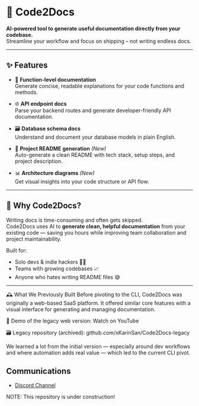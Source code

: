 # 🧠 Code2Docs 

**AI-powered tool to generate useful documentation directly from your codebase.**  
Streamline your workflow and focus on shipping – not writing endless docs.

---

## ✨ Features

- 📄 **Function-level documentation**  
  Generate concise, readable explanations for your code functions and methods.

- 🌐 **API endpoint docs**  
  Parse your backend routes and generate developer-friendly API documentation.

- 🗃️ **Database schema docs**  
  Understand and document your database models in plain English.

- 📝 **Project README generation** *(New)*  
  Auto-generate a clean README with tech stack, setup steps, and project description.

- 📊 **Architecture diagrams** *(New)*  
  Get visual insights into your code structure or API flow.

---

## 🚀 Why Code2Docs?

Writing docs is time-consuming and often gets skipped.  
Code2Docs uses AI to **generate clean, helpful documentation** from your existing code — saving you hours while improving team collaboration and project maintainability.

Built for:
- Solo devs & indie hackers 🧑‍💻  
- Teams with growing codebases 📈  
- Anyone who hates writing README files 😅

---

🕰️ What We Previously Built
Before pivoting to the CLI, Code2Docs was originally a web-based SaaS platform. It offered similar core features with a visual interface for generating and managing documentation.

🎥 Demo of the legacy web version:
Watch on YouTube

🗃️ Legacy repository (archived):
github.com/xKarinSan/Code2Docs-legacy

We learned a lot from the initial version — especially around dev workflows and where automation adds real value — which led to the current CLI pivot.

## Communications
- <a href="https://discord.gg/qugCeYBYud" target="_blank">Discord Channel</a>

NOTE: This repository is under construction!